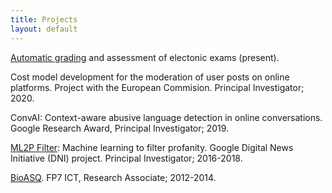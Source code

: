 ```yaml
---
title: Projects
layout: default
---
```


[Automatic grading](https://datascience.dsv.su.se/projects/autograding.html) and assessment of electonic exams (present).

Cost model development for the moderation of user posts on online platforms. Project with the European Commision. Principal Investigator; 2020. 

ConvAI: Context-aware abusive language detection in online conversations. Google Research Award, Principal Investigator; 2019.

[ML2P Filter](https://newsinitiative.withgoogle.com/dnifund/dni-projects/ml2p-filter/): Machine learning to filter profanity. Google Digital News Initiative (DNI) project. Principal Investigator; 2016-2018.

[BioASQ](http://www.bioasq.org/). FP7 ICT, Research Associate; 2012-2014.